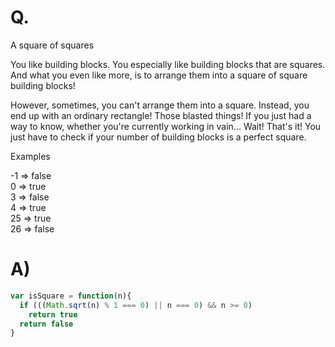 # Q.
A square of squares

You like building blocks. You especially like building blocks that are squares. And what you even like more, is to arrange them into a square of square building blocks!

However, sometimes, you can't arrange them into a square. Instead, you end up with an ordinary rectangle! Those blasted things! If you just had a way to know, whether you're currently working in vain… Wait! That's it! You just have to check if your number of building blocks is a perfect square.

Examples

-1  =>  false\
 0  =>  true\
 3  =>  false\
 4  =>  true\
25  =>  true\
26  =>  false

# A)
```js
var isSquare = function(n){
  if (((Math.sqrt(n) % 1 === 0) || n === 0) && n >= 0)
    return true
  return false
}
```
